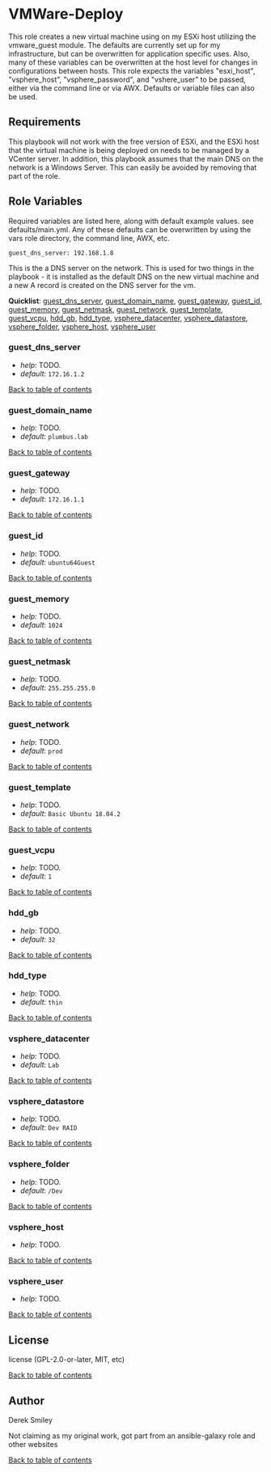 VMWare-Deploy
=========

This role creates a new virtual machine using on my ESXi host utilizing the vmware_guest module. The defaults are currently set up for my infrastructure, but can be overwritten for application specific uses. Also, many of these variables can be overwritten at the host level for changes in configurations between hosts. This role expects the variables "esxi_host", "vsphere_host", "vsphere_password", and "vshere_user" to be passed, either via the command line or via AWX. Defaults or variable files can also be used.

Requirements
------------

This playbook will not work with the free version of ESXi, and the ESXi host that the virtual machine is being deployed on needs to be managed by a VCenter server. In addition, this playbook assumes that the main DNS on the network is a Windows Server. This can easily be avoided by removing that part of the role. 

Role Variables
--------------
Required variables are listed here, along with default example values. see defaults/main.yml. Any of these defaults can be overwritten by using the vars role directory, the command line, AWX, etc. 

    guest_dns_server: 192.168.1.8

This is the a DNS server on the network. This is used for two things in the playbook - it is installed as the default DNS on the new virtual machine and a new A record is created on the DNS server for the vm. 

**Quicklist**: [guest_dns_server](#guest_dns_server), [guest_domain_name](#guest_domain_name),
[guest_gateway](#guest_gateway), [guest_id](#guest_id),
[guest_memory](#guest_memory), [guest_netmask](#guest_netmask),
[guest_network](#guest_network), [guest_template](#guest_template),
[guest_vcpu](#guest_vcpu), [hdd_gb](#hdd_gb), [hdd_type](#hdd_type),
[vsphere_datacenter](#vsphere_datacenter),
[vsphere_datastore](#vsphere_datastore), [vsphere_folder](#vsphere_folder),
[vsphere_host](#vsphere_host), [vsphere_user](#vsphere_user)

### guest_dns_server 

* *help*: TODO.
* *default*: ``172.16.1.2``

[Back to table of contents](#table-of-contents)

### guest_domain_name 

* *help*: TODO.
* *default*: ``plumbus.lab``

[Back to table of contents](#table-of-contents)

### guest_gateway 

* *help*: TODO.
* *default*: ``172.16.1.1``

[Back to table of contents](#table-of-contents)

### guest_id 

* *help*: TODO.
* *default*: ``ubuntu64Guest``

[Back to table of contents](#table-of-contents)

### guest_memory 

* *help*: TODO.
* *default*: ``1024``

[Back to table of contents](#table-of-contents)

### guest_netmask 

* *help*: TODO.
* *default*: ``255.255.255.0``

[Back to table of contents](#table-of-contents)

### guest_network 

* *help*: TODO.
* *default*: ``prod``

[Back to table of contents](#table-of-contents)

### guest_template 

* *help*: TODO.
* *default*: ``Basic Ubuntu 18.04.2``

[Back to table of contents](#table-of-contents)

### guest_vcpu 

* *help*: TODO.
* *default*: ``1``

[Back to table of contents](#table-of-contents)

### hdd_gb 

* *help*: TODO.
* *default*: ``32``

[Back to table of contents](#table-of-contents)

### hdd_type 

* *help*: TODO.
* *default*: ``thin``

[Back to table of contents](#table-of-contents)

### vsphere_datacenter 

* *help*: TODO.
* *default*: ``Lab``

[Back to table of contents](#table-of-contents)

### vsphere_datastore 

* *help*: TODO.
* *default*: ``Dev RAID``

[Back to table of contents](#table-of-contents)

### vsphere_folder 

* *help*: TODO.
* *default*: ``/Dev``

[Back to table of contents](#table-of-contents)

### vsphere_host 

* *help*: TODO.

[Back to table of contents](#table-of-contents)

### vsphere_user 

* *help*: TODO.

[Back to table of contents](#table-of-contents)

## License

license (GPL-2.0-or-later, MIT, etc)

[Back to table of contents](#table-of-contents)

## Author

Derek Smiley

Not claiming as my original work, got part from an ansible-galaxy role and other websites

[Back to table of contents](#table-of-contents)
